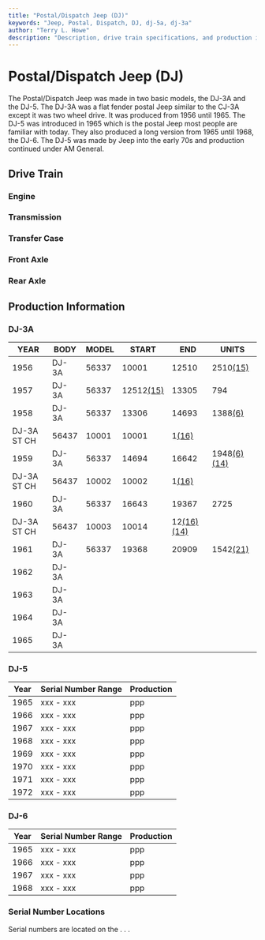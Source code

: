 ```yaml
---
title: "Postal/Dispatch Jeep (DJ)"
keywords: "Jeep, Postal, Dispatch, DJ, dj-5a, dj-3a"
author: "Terry L. Howe"
description: "Description, drive train specifications, and production information for the Jeep Postal/Dispatch Jeep (DJ)"
---
```

# Postal/Dispatch Jeep (DJ)

The Postal/Dispatch Jeep was made in two basic models, the DJ-3A and the DJ-5. The DJ-3A was a flat fender postal Jeep similar to the CJ-3A except it was two wheel drive. It was produced from 1956 until 1965. The DJ-5 was introduced in 1965 which is the postal Jeep most people are familiar with today. They also produced a long version from 1965 until 1968, the DJ-6. The DJ-5 was made by Jeep into the early 70s and production continued under AM General. 

## Drive Train

### Engine

### Transmission

### Transfer Case

### Front Axle

### Rear Axle

## Production Information

### DJ-3A

| YEAR        | BODY  | MODEL | START                             | END                                                        | UNITS                                                      |
|-------------|-------|-------|-----------------------------------|------------------------------------------------------------|------------------------------------------------------------|
| 1956        | DJ-3A | 56337 | 10001                             | 12510                                                      | 2510[(15)](/history/#15)                           |
| 1957        | DJ-3A | 56337 | 12512[(15)](/history/#15) | 13305                                                      | 794                                                        |
| 1958        | DJ-3A | 56337 | 13306                             | 14693                                                      | 1388[(6)](/history/#6)                             |
| DJ-3A ST CH | 56437 | 10001 | 10001                             | 1[(16)](/history/#16)                              |                                                            |
| 1959        | DJ-3A | 56337 | 14694                             | 16642                                                      | 1948[(6)](/history/#6)[(14)](/history/#14) |
| DJ-3A ST CH | 56437 | 10002 | 10002                             | 1[(16)](/history/#16)                              |                                                            |
| 1960        | DJ-3A | 56337 | 16643                             | 19367                                                      | 2725                                                       |
| DJ-3A ST CH | 56437 | 10003 | 10014                             | 12[(16)](/history/#16)[(14)](/history/#14) |                                                            |
| 1961        | DJ-3A | 56337 | 19368                             | 20909                                                      | 1542[(21)](/history/#21)                           |
| 1962        | DJ-3A |       |                                   |                                                            |                                                            |
| 1963        | DJ-3A |       |                                   |                                                            |                                                            |
| 1964        | DJ-3A |       |                                   |                                                            |                                                            |
| 1965        | DJ-3A |       |                                   |                                                            |                                                            |

### DJ-5

| Year | Serial Number Range | Production |
|------|---------------------|------------|
| 1965 | xxx - xxx           | ppp        |
| 1966 | xxx - xxx           | ppp        |
| 1967 | xxx - xxx           | ppp        |
| 1968 | xxx - xxx           | ppp        |
| 1969 | xxx - xxx           | ppp        |
| 1970 | xxx - xxx           | ppp        |
| 1971 | xxx - xxx           | ppp        |
| 1972 | xxx - xxx           | ppp        |

### DJ-6

Year | Serial Number Range  | Production  
---|---|---  
1965 | xxx - xxx | ppp  
1966 | xxx - xxx | ppp  
1967 | xxx - xxx | ppp  
1968 | xxx - xxx | ppp  
  
### Serial Number Locations

Serial numbers are located on the . . .